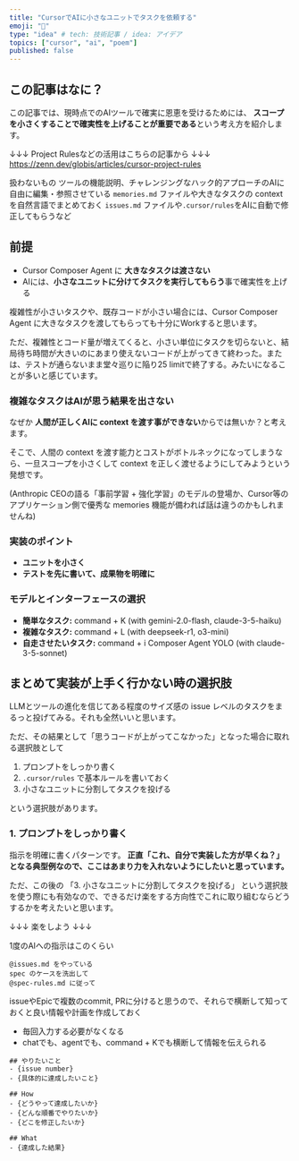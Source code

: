 ```yaml
---
title: "CursorでAIに小さなユニットでタスクを依頼する"
emoji: "🔖"
type: "idea" # tech: 技術記事 / idea: アイデア
topics: ["cursor", "ai", "poem"]
published: false
---
```


## この記事はなに？

この記事では、現時点でのAIツールで確実に恩恵を受けるためには、
**スコープを小さくすることで確実性を上げることが重要である**という考え方を紹介します。

↓↓↓ Project Rulesなどの活用はこちらの記事から ↓↓↓
https://zenn.dev/globis/articles/cursor-project-rules

扱わないもの
ツールの機能説明、チャレンジングなハック的アプローチのAIに自由に編集・参照させている `memories.md` ファイルや大きなタスクの context を自然言語でまとめておく `issues.md` ファイルや`.cursor/rules`をAIに自動で修正してもらうなど

## 前提

- Cursor Composer Agent に **大きなタスクは渡さない**
- AIには、**小さなユニットに分けてタスクを実行してもらう**事で確実性を上げる

複雑性が小さいタスクや、既存コードが小さい場合には、Cursor Composer Agent に大きなタスクを渡してもらっても十分にWorkすると思います。

ただ、複雑性とコード量が増えてくると、小さい単位にタスクを切らないと、結局待ち時間が大きいのにあまり使えないコードが上がってきて終わった。または、テストが通らないまま堂々巡りに陥り25 limitで終了する。みたいになることが多いと感じています。

### 複雑なタスクはAIが思う結果を出さない

なぜか
**人間が正しくAIに context を渡す事ができない**からでは無いか？と考えます。

そこで、人間の context を渡す能力とコストがボトルネックになってしまうなら、一旦スコープを小さくして context を正しく渡せるようにしてみようという発想です。

(Anthropic CEOの語る「事前学習 + 強化学習」のモデルの登場か、Cursor等のアプリケーション側で優秀な memories 機能が備われば話は違うのかもしれませんね)

### 実装のポイント

- **ユニットを小さく**
- **テストを先に書いて、成果物を明確に**

### モデルとインターフェースの選択

- **簡単なタスク:** command + K (with gemini-2.0-flash, claude-3-5-haiku)
- **複雑なタスク:** command + L (with deepseek-r1, o3-mini)
- **自走させたいタスク:** command + i Composer Agent YOLO (with claude-3-5-sonnet)

## まとめて実装が上手く行かない時の選択肢

LLMとツールの進化を信じてある程度のサイズ感の issue レベルのタスクをまるっと投げてみる。それも全然いいと思います。

ただ、その結果として「思うコードが上がってこなかった」となった場合に取れる選択肢として

1. プロンプトをしっかり書く
2. `.cursor/rules` で基本ルールを書いておく
3. 小さなユニットに分割してタスクを投げる

という選択肢があります。

### 1. プロンプトをしっかり書く

指示を明確に書くパターンです。
**正直「これ、自分で実装した方が早くね？」となる典型例なので、ここはあまり力を入れないようにしたいと思っています。**

ただ、この後の 「3. 小さなユニットに分割してタスクを投げる」 という選択肢を使う際にも有効なので、できるだけ楽をする方向性でこれに取り組むならどうするかを考えたいと思います。

↓↓↓ 楽をしよう ↓↓↓

1度のAIへの指示はこのくらい
```plaintext: プロンプト
@issues.md をやっている
spec のケースを洗出して
@spec-rules.md に従って
```

issueやEpicで複数のcommit, PRに分けると思うので、それらで横断して知っておくと良い情報や計画を作成しておく
- 毎回入力する必要がなくなる
- chatでも、agentでも、command + Kでも横断して情報を伝えられる
```md: .cursor/memories/issues.md
## やりたいこと
- {issue number}
- {具体的に達成したいこと}

## How
- {どうやって達成したいか}
- {どんな順番でやりたいか}
- {どこを修正したいか}

## What
- {達成した結果}
```
